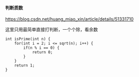 #### 判断质数

https://blog.csdn.net/huang_miao_xin/article/details/51331710

这里只用最简单直接打判断，一个个除，看余数

```
int isPrime(int n) {
    for(int i = 2; i <= sqrt(n); i++) {
        if(n % i == 0) {
            return 0;
        }
    }
    return 1;
}
```


